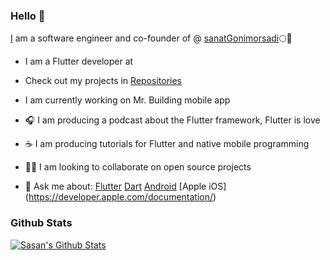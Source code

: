 ### Hello 👋

[I]( https://www.instagram.com/mrbbas2655) am a software engineer and co-founder of @ [sanatGonimorsadi]()🌕💎

- I am a Flutter developer at 

- Check out my projects in [Repositories](https://github.com/mrabbas2655?tab=repositories)

- I am currently working on Mr. Building mobile app
- 🎧 I am producing a podcast about the Flutter framework, Flutter is love
- ☕ I am producing tutorials for Flutter and native mobile programming
- 🧑‍💻 I am looking to collaborate on open source projects

- 💬 Ask me about:
[Flutter](https://flutter.dev)
[Dart](https://dart.dev)
[Android](https://developer.android.com/docs)
[Apple iOS] (https://developer.apple.com/documentation/)



### Github Stats

[![Sasan's Github Stats](https://github-readme-stats.vercel.app/api?username=sasansafari&count_private=true&theme=default&show_icons=true)](https://github.com/mrabbas2655)
